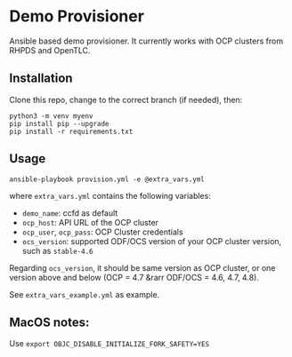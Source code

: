# Demo Provisioner

Ansible based demo provisioner.
It currently works with OCP clusters from RHPDS and OpenTLC.

## Installation

Clone this repo, change to the correct branch (if needed), then:

```
python3 -m venv myenv
pip install pip --upgrade
pip install -r requirements.txt 
```

## Usage 

```
ansible-playbook provision.yml -e @extra_vars.yml
```

where `extra_vars.yml` contains the following variables:
- `demo_name`: ccfd as default
- `ocp_host`: API URL of the OCP cluster
- `ocp_user`, `ocp_pass`: OCP Cluster credentials
- `ocs_version`: supported ODF/OCS version of your OCP cluster version, such as `stable-4.6`

Regarding `ocs_version`, it should be same version as OCP cluster, or 
one version above and below (OCP = 4.7 &rarr ODF/OCS = 4.6, 4.7, 4.8).

See `extra_vars_example.yml` as example.


## MacOS notes:

Use `export OBJC_DISABLE_INITIALIZE_FORK_SAFETY=YES`

